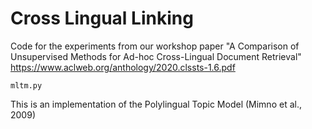 # Cross Lingual Linking
Code for the experiments from our workshop paper "A Comparison of Unsupervised Methods for Ad-hoc Cross-Lingual Document Retrieval"
https://www.aclweb.org/anthology/2020.clssts-1.6.pdf

```
mltm.py 
```
This is an implementation of the Polylingual Topic Model (Mimno et al., 2009)


